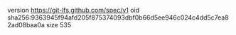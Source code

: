 version https://git-lfs.github.com/spec/v1
oid sha256:9363945f94afd205f875374093dbf0b66d5ee946c024c4dd5c7ea82ad08baa0a
size 535
